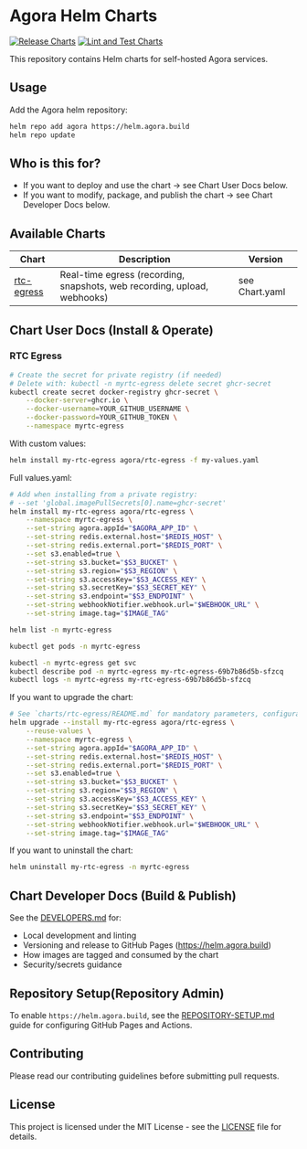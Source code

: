 # Agora Helm Charts

[![Release Charts](https://github.com/AgoraIO/helm-charts/actions/workflows/release.yml/badge.svg)](https://github.com/AgoraIO/helm-charts/actions/workflows/release.yml)
[![Lint and Test Charts](https://github.com/AgoraIO/helm-charts/actions/workflows/lint-test.yml/badge.svg)](https://github.com/AgoraIO/helm-charts/actions/workflows/lint-test.yml)

This repository contains Helm charts for self-hosted Agora services.

## Usage

Add the Agora helm repository:

```bash
helm repo add agora https://helm.agora.build
helm repo update
```

## Who is this for?

- If you want to deploy and use the chart → see Chart User Docs below.
- If you want to modify, package, and publish the chart → see Chart Developer Docs below.

## Available Charts

| Chart | Description | Version |
|-------|-------------|---------|
| [rtc-egress](./charts/rtc-egress) | Real-time egress (recording, snapshots, web recording, upload, webhooks) | see Chart.yaml |

## Chart User Docs (Install & Operate)

### RTC Egress

```bash
# Create the secret for private registry (if needed)
# Delete with: kubectl -n myrtc-egress delete secret ghcr-secret
kubectl create secret docker-registry ghcr-secret \
    --docker-server=ghcr.io \
    --docker-username=YOUR_GITHUB_USERNAME \
    --docker-password=YOUR_GITHUB_TOKEN \
    --namespace myrtc-egress
```

With custom values:

```bash
helm install my-rtc-egress agora/rtc-egress -f my-values.yaml
```

Full values.yaml:

```bash
# Add when installing from a private registry:
# --set 'global.imagePullSecrets[0].name=ghcr-secret'
helm install my-rtc-egress agora/rtc-egress \
    --namespace myrtc-egress \
    --set-string agora.appId="$AGORA_APP_ID" \
    --set-string redis.external.host="$REDIS_HOST" \
    --set-string redis.external.port="$REDIS_PORT" \
    --set s3.enabled=true \
    --set-string s3.bucket="$S3_BUCKET" \
    --set-string s3.region="$S3_REGION" \
    --set-string s3.accessKey="$S3_ACCESS_KEY" \
    --set-string s3.secretKey="$S3_SECRET_KEY" \
    --set-string s3.endpoint="$S3_ENDPOINT" \
    --set-string webhookNotifier.webhook.url="$WEBHOOK_URL" \
    --set-string image.tag="$IMAGE_TAG"
```


```bash
helm list -n myrtc-egress
```

```bash
kubectl get pods -n myrtc-egress
```

```bash
kubectl -n myrtc-egress get svc
kubectl describe pod -n myrtc-egress my-rtc-egress-69b7b86d5b-sfzcq
kubectl logs -n myrtc-egress my-rtc-egress-69b7b86d5b-sfzcq
```

If you want to upgrade the chart:
```bash
# See `charts/rtc-egress/README.md` for mandatory parameters, configuration files, and architecture details.
helm upgrade --install my-rtc-egress agora/rtc-egress \
    --reuse-values \
    --namespace myrtc-egress \
    --set-string agora.appId="$AGORA_APP_ID" \
    --set-string redis.external.host="$REDIS_HOST" \
    --set-string redis.external.port="$REDIS_PORT" \
    --set s3.enabled=true \
    --set-string s3.bucket="$S3_BUCKET" \
    --set-string s3.region="$S3_REGION" \
    --set-string s3.accessKey="$S3_ACCESS_KEY" \
    --set-string s3.secretKey="$S3_SECRET_KEY" \
    --set-string s3.endpoint="$S3_ENDPOINT" \
    --set-string webhookNotifier.webhook.url="$WEBHOOK_URL" \
    --set-string image.tag="$IMAGE_TAG"
```

If you want to uninstall the chart:
```bash
helm uninstall my-rtc-egress -n myrtc-egress
```

## Chart Developer Docs (Build & Publish)

See the [DEVELOPERS.md](docs/DEVELOPERS.md) for:
- Local development and linting
- Versioning and release to GitHub Pages (https://helm.agora.build)
- How images are tagged and consumed by the chart
- Security/secrets guidance

## Repository Setup(Repository Admin)

To enable `https://helm.agora.build`, see the [REPOSITORY-SETUP.md](docs/REPOSITORY-SETUP.md) guide for configuring GitHub Pages and Actions.

## Contributing

Please read our contributing guidelines before submitting pull requests.

## License

This project is licensed under the MIT License - see the [LICENSE](LICENSE) file for details.
